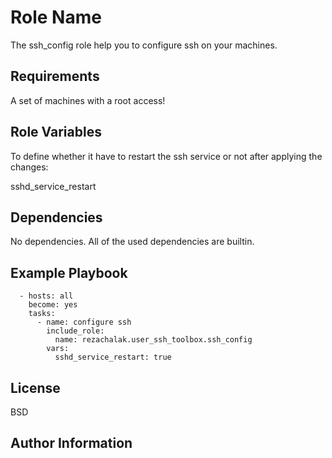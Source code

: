 Role Name
=========

The ssh_config role help you to configure ssh on your machines.

Requirements
------------

A set of machines with a root access!

Role Variables
--------------

To define whether it have to restart the ssh service or not after applying the changes:

  sshd_service_restart

Dependencies
------------

No dependencies. All of the used dependencies are builtin. 

Example Playbook
----------------

      - hosts: all
        become: yes
        tasks:
          - name: configure ssh
            include_role:
              name: rezachalak.user_ssh_toolbox.ssh_config
            vars:
              sshd_service_restart: true

        

License
-------

BSD

Author Information
------------------

